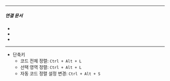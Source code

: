 

----
##### 연결 문서

- 
- 
- 
---

- 단축키
	- 코드 전체 정렬: `Ctrl + Alt + L`
	- 선택 영역 정렬: `Ctrl + Alt + L`
	- 자동 코드 정렬 설정 변경: `Ctrl + Alt + S`
